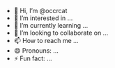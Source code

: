- 👋 Hi, I’m @occrcat
- 👀 I’m interested in ...
- 🌱 I’m currently learning ...
- 💞️ I’m looking to collaborate on ...
- 📫 How to reach me ...
- 😄 Pronouns: ...
- ⚡ Fun fact: ...

<!---
occrcat/occrcat is a ✨ special ✨ repository because its `README.md` (this file) appears on your GitHub profile.
You can click the Preview link to take a look at your changes.
--->
